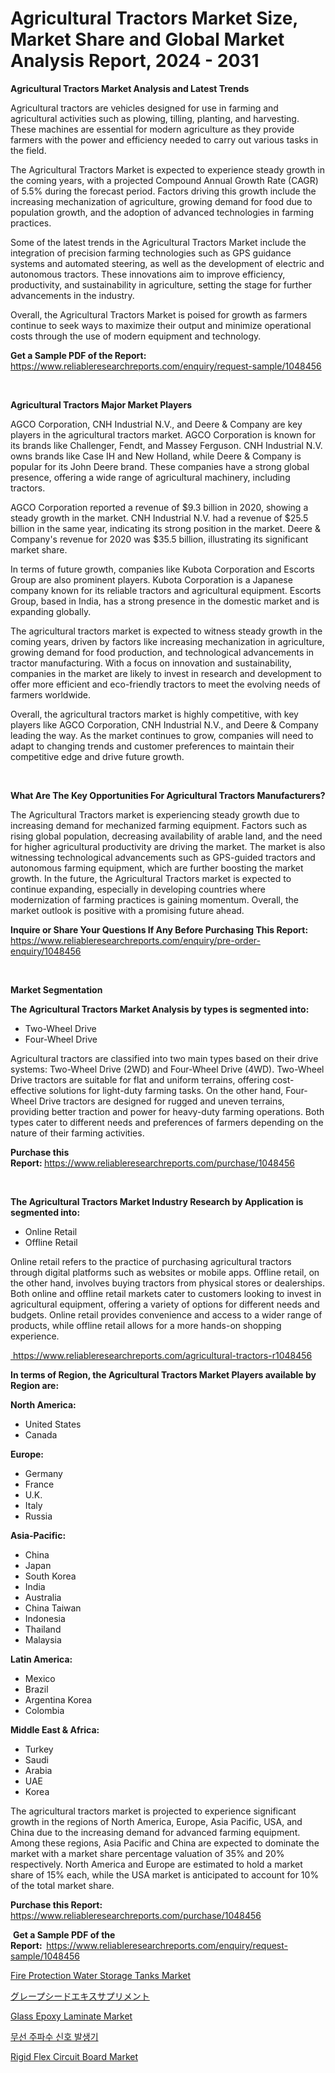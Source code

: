 <p><h1>Agricultural Tractors Market Size, Market Share and Global Market Analysis Report, 2024 - 2031</h1></p><p><strong>Agricultural Tractors Market Analysis and Latest Trends</strong></p>
<p><p>Agricultural tractors are vehicles designed for use in farming and agricultural activities such as plowing, tilling, planting, and harvesting. These machines are essential for modern agriculture as they provide farmers with the power and efficiency needed to carry out various tasks in the field.</p><p>The Agricultural Tractors Market is expected to experience steady growth in the coming years, with a projected Compound Annual Growth Rate (CAGR) of 5.5% during the forecast period. Factors driving this growth include the increasing mechanization of agriculture, growing demand for food due to population growth, and the adoption of advanced technologies in farming practices.</p><p>Some of the latest trends in the Agricultural Tractors Market include the integration of precision farming technologies such as GPS guidance systems and automated steering, as well as the development of electric and autonomous tractors. These innovations aim to improve efficiency, productivity, and sustainability in agriculture, setting the stage for further advancements in the industry.</p><p>Overall, the Agricultural Tractors Market is poised for growth as farmers continue to seek ways to maximize their output and minimize operational costs through the use of modern equipment and technology.</p></p>
<p><strong>Get a Sample PDF of the Report:&nbsp;</strong> <a href="https://www.reliableresearchreports.com/enquiry/request-sample/1048456">https://www.reliableresearchreports.com/enquiry/request-sample/1048456</a></p>
<p>&nbsp;</p>
<p><strong>Agricultural Tractors Major Market Players</strong></p>
<p><p>AGCO Corporation, CNH Industrial N.V., and Deere & Company are key players in the agricultural tractors market. AGCO Corporation is known for its brands like Challenger, Fendt, and Massey Ferguson. CNH Industrial N.V. owns brands like Case IH and New Holland, while Deere & Company is popular for its John Deere brand. These companies have a strong global presence, offering a wide range of agricultural machinery, including tractors.</p><p>AGCO Corporation reported a revenue of $9.3 billion in 2020, showing a steady growth in the market. CNH Industrial N.V. had a revenue of $25.5 billion in the same year, indicating its strong position in the market. Deere & Company's revenue for 2020 was $35.5 billion, illustrating its significant market share.</p><p>In terms of future growth, companies like Kubota Corporation and Escorts Group are also prominent players. Kubota Corporation is a Japanese company known for its reliable tractors and agricultural equipment. Escorts Group, based in India, has a strong presence in the domestic market and is expanding globally.</p><p>The agricultural tractors market is expected to witness steady growth in the coming years, driven by factors like increasing mechanization in agriculture, growing demand for food production, and technological advancements in tractor manufacturing. With a focus on innovation and sustainability, companies in the market are likely to invest in research and development to offer more efficient and eco-friendly tractors to meet the evolving needs of farmers worldwide.</p><p>Overall, the agricultural tractors market is highly competitive, with key players like AGCO Corporation, CNH Industrial N.V., and Deere & Company leading the way. As the market continues to grow, companies will need to adapt to changing trends and customer preferences to maintain their competitive edge and drive future growth.</p></p>
<p>&nbsp;</p>
<p><strong>What Are The Key Opportunities For Agricultural Tractors Manufacturers?</strong></p>
<p><p>The Agricultural Tractors market is experiencing steady growth due to increasing demand for mechanized farming equipment. Factors such as rising global population, decreasing availability of arable land, and the need for higher agricultural productivity are driving the market. The market is also witnessing technological advancements such as GPS-guided tractors and autonomous farming equipment, which are further boosting the market growth. In the future, the Agricultural Tractors market is expected to continue expanding, especially in developing countries where modernization of farming practices is gaining momentum. Overall, the market outlook is positive with a promising future ahead.</p></p>
<p><strong>Inquire or Share Your Questions If Any Before Purchasing This Report:</strong> <a href="https://www.reliableresearchreports.com/enquiry/pre-order-enquiry/1048456">https://www.reliableresearchreports.com/enquiry/pre-order-enquiry/1048456</a></p>
<p>&nbsp;</p>
<p><strong>Market Segmentation</strong></p>
<p><strong>The Agricultural Tractors Market Analysis by types is segmented into:</strong></p>
<p><ul><li>Two-Wheel Drive</li><li>Four-Wheel Drive</li></ul></p>
<p><p>Agricultural tractors are classified into two main types based on their drive systems: Two-Wheel Drive (2WD) and Four-Wheel Drive (4WD). Two-Wheel Drive tractors are suitable for flat and uniform terrains, offering cost-effective solutions for light-duty farming tasks. On the other hand, Four-Wheel Drive tractors are designed for rugged and uneven terrains, providing better traction and power for heavy-duty farming operations. Both types cater to different needs and preferences of farmers depending on the nature of their farming activities.</p></p>
<p><strong>Purchase this Report:&nbsp;</strong><a href="https://www.reliableresearchreports.com/purchase/1048456">https://www.reliableresearchreports.com/purchase/1048456</a></p>
<p>&nbsp;</p>
<p><strong>The Agricultural Tractors Market Industry Research by Application is segmented into:</strong></p>
<p><ul><li>Online Retail</li><li>Offline Retail</li></ul></p>
<p><p>Online retail refers to the practice of purchasing agricultural tractors through digital platforms such as websites or mobile apps. Offline retail, on the other hand, involves buying tractors from physical stores or dealerships. Both online and offline retail markets cater to customers looking to invest in agricultural equipment, offering a variety of options for different needs and budgets. Online retail provides convenience and access to a wider range of products, while offline retail allows for a more hands-on shopping experience.</p></p>
<p><a href="https://www.reliableresearchreports.com/agricultural-tractors-r1048456">&nbsp;https://www.reliableresearchreports.com/agricultural-tractors-r1048456</a></p>
<p><strong>In terms of Region, the Agricultural Tractors Market Players available by Region are:</strong></p>
<p>
    <p> <strong> North America: </strong>
        <ul>
            <li>United States</li>
            <li>Canada</li>
        </ul>
        </p> 
    <p> <strong> Europe: </strong>
        <ul>
            <li>Germany</li>
            <li>France</li>
            <li>U.K.</li>
            <li>Italy</li>
            <li>Russia</li>
        </ul>
        </p> 
    <p> <strong> Asia-Pacific: </strong>
        <ul>
            <li>China</li>
            <li>Japan</li>
            <li>South Korea</li>
            <li>India</li>
            <li>Australia</li>
            <li>China Taiwan</li>
            <li>Indonesia</li>
            <li>Thailand</li>
            <li>Malaysia</li>
        </ul>
        </p> 
    <p> <strong> Latin America: </strong>
        <ul>
            <li>Mexico</li>
            <li>Brazil</li>
            <li>Argentina Korea</li>
            <li>Colombia</li>
        </ul>
        </p> 
    <p> <strong> Middle East & Africa: </strong>
        <ul>
            <li>Turkey</li>
            <li>Saudi</li>
            <li>Arabia</li>
            <li>UAE</li>
            <li>Korea</li>
        </ul>
    </p>
    </p>
<p><p>The agricultural tractors market is projected to experience significant growth in the regions of North America, Europe, Asia Pacific, USA, and China due to the increasing demand for advanced farming equipment. Among these regions, Asia Pacific and China are expected to dominate the market with a market share percentage valuation of 35% and 20% respectively. North America and Europe are estimated to hold a market share of 15% each, while the USA market is anticipated to account for 10% of the total market share.</p></p>
<p><strong>Purchase this Report: </strong><a href="https://www.reliableresearchreports.com/purchase/1048456">https://www.reliableresearchreports.com/purchase/1048456</a></p>
<p>&nbsp;<strong>Get a Sample PDF of the Report:&nbsp;&nbsp;</strong><a href="https://www.reliableresearchreports.com/enquiry/request-sample/1048456">https://www.reliableresearchreports.com/enquiry/request-sample/1048456</a></p>
<p><strong></strong></p>
<p><p><a href="https://github.com/YashRP12/Market-Research-Report-List-4/blob/main/fire-protection-water-storage-tanks-market.md">Fire Protection Water Storage Tanks Market</a></p><p><a href="https://github.com/avwofrml53535/Market-Research-Report-List-1/blob/main/854816233827.md">グレープシードエキスサプリメント</a></p><p><a href="https://issuu.com/reportprime-2/docs/glass-epoxy-laminate-market-size-2030.pptx">Glass Epoxy Laminate Market</a></p><p><a href="https://github.com/TrevorKruvalis5678/Market-Research-Report-List-1/blob/main/311104831100.md">무선 주파수 신호 발생기</a></p><p><a href="https://issuu.com/reportprime-2/docs/rigid-flex-circuit-board-market-size-2030.pptx">Rigid Flex Circuit Board Market</a></p></p>